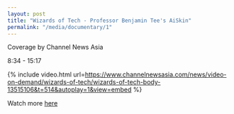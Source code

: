 ```yaml
---
layout: post
title: "Wizards of Tech - Professor Benjamin Tee's AiSkin"
permalink: "/media/documentary/1"
---
```

Coverage by Channel News Asia

8:34 - 15:17

{% include video.html url=https://www.channelnewsasia.com/news/video-on-demand/wizards-of-tech/wizards-of-tech-body-13515106&t=514&autoplay=1&view=embed %}

Watch more [here](https://www.channelnewsasia.com/news/video-on-demand/wizards-of-tech/wizards-of-tech-body-13515106)